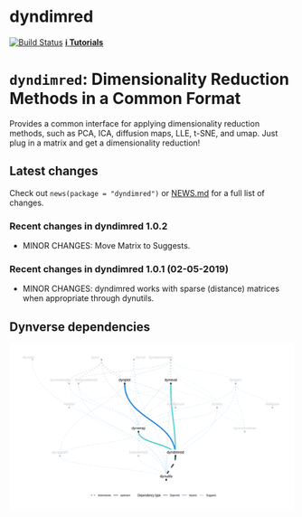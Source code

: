 dyndimred
================

[![Build
Status](https://travis-ci.org/dynverse/dyndimred.svg?branch=master)](https://travis-ci.org/dynverse/dyndimred)
[**ℹ️ Tutorials**](https://dynverse.org)

# `dyndimred`: Dimensionality Reduction Methods in a Common Format

Provides a common interface for applying dimensionality reduction
methods, such as PCA, ICA, diffusion maps, LLE, t-SNE, and umap. Just
plug in a matrix and get a dimensionality reduction\!

## Latest changes

Check out `news(package = "dyndimred")` or [NEWS.md](inst/NEWS.md) for a
full list of
changes.

<!-- This section gets automatically generated from inst/NEWS.md, and also generates inst/NEWS -->

### Recent changes in dyndimred 1.0.2

  - MINOR CHANGES: Move Matrix to Suggests.

### Recent changes in dyndimred 1.0.1 (02-05-2019)

  - MINOR CHANGES: dyndimred works with sparse (distance) matrices when
    appropriate through
dynutils.

## Dynverse dependencies

<!-- Generated by "update_dependency_graphs.R" in the main dynverse repo -->

![](man/figures/dependencies.png)
